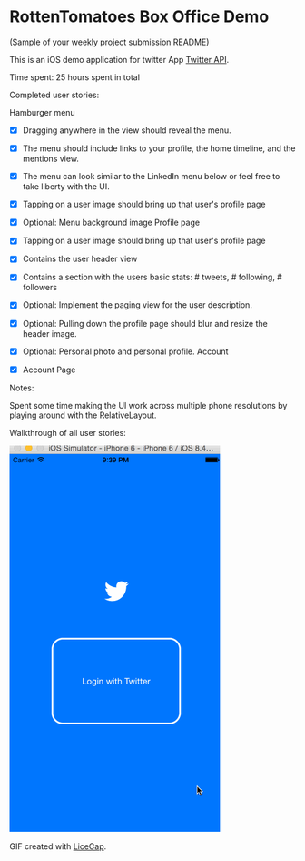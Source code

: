 # RottenTomatoes Box Office Demo

(Sample of your weekly project submission README)

This is an iOS demo application for twitter App [Twitter API](https://dev.twitter.com/rest/public).

Time spent: 25 hours spent in total

Completed user stories:

Hamburger menu
 * [x] Dragging anywhere in the view should reveal the menu.
 * [x] The menu should include links to your profile, the home timeline, and the mentions view.
 * [x] The menu can look similar to the LinkedIn menu below or feel free to take liberty with the UI.
 * [x] Tapping on a user image should bring up that user's profile page
 * [x] Optional: Menu background image
Profile page
 * [x] Tapping on a user image should bring up that user's profile page
 * [x] Contains the user header view
 * [x] Contains a section with the users basic stats: # tweets, # following, # followers
 * [x] Optional: Implement the paging view for the user description.
 * [x] Optional: Pulling down the profile page should blur and resize the header image.
 * [x] Optional: Personal photo and personal profile.
Account
 * [x] Account Page


Notes:

Spent some time making the UI work across multiple phone resolutions by playing around with the RelativeLayout.

Walkthrough of all user stories:

![Video Walkthrough](demo.gif)

GIF created with [LiceCap](http://www.cockos.com/licecap/).